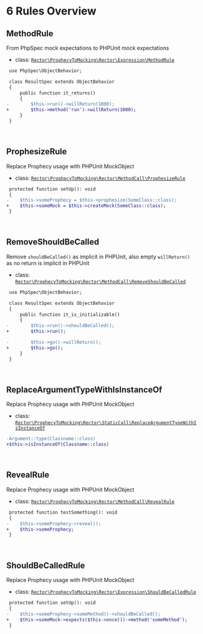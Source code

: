 # 6 Rules Overview

## MethodRule

From PhpSpec mock expectations to PHPUnit mock expectations

- class: [`Rector\ProphecyToMocking\Rector\Expression\MethodRule`](../rules/Rector/Expression/MethodRule.php)

```diff
 use PhpSpec\ObjectBehavior;

 class ResultSpec extends ObjectBehavior
 {
     public function it_returns()
     {
-        $this->run()->willReturn(1000);
+        $this->method('run')->willReturn(1000);
     }
 }
```

<br>

## ProphesizeRule

Replace Prophecy usage with PHPUnit MockObject

- class: [`Rector\ProphecyToMocking\Rector\MethodCall\ProphesizeRule`](../rules/Rector/MethodCall/ProphesizeRule.php)

```diff
 protected function setUp(): void
 {
-    $this->someProphecy = $this->prophesize(SomeClass::class);
+    $this->someMock = $this->createMock(SomeClass::class);
 }
```

<br>

## RemoveShouldBeCalled

Remove `shouldBeCalled()` as implicit in PHPUnit, also empty `willReturn()` as no return is implicit in PHPUnit

- class: [`Rector\ProphecyToMocking\Rector\MethodCall\RemoveShouldBeCalled`](../rules/Rector/MethodCall/RemoveShouldBeCalled.php)

```diff
 use PhpSpec\ObjectBehavior;

 class ResultSpec extends ObjectBehavior
 {
     public function it_is_initializable()
     {
-        $this->run()->shouldBeCalled();
+        $this->run();

-        $this->go()->willReturn();
+        $this->go();
     }
 }
```

<br>

## ReplaceArgumentTypeWithIsInstanceOf

Replace Prophecy usage with PHPUnit MockObject

- class: [`Rector\ProphecyToMocking\Rector\StaticCall\ReplaceArgumentTypeWithIsInstanceOf`](../rules/Rector/StaticCall/ReplaceArgumentTypeWithIsInstanceOf.php)

```diff
-Argument::type(Classname::class)
+$this->isInstanceOf(Classname::class)
```

<br>

## RevealRule

Replace Prophecy usage with PHPUnit MockObject

- class: [`Rector\ProphecyToMocking\Rector\MethodCall\RevealRule`](../rules/Rector/MethodCall/RevealRule.php)

```diff
 protected function testSomething(): void
 {
-    $this->someProphecy->reveal();
+    $this->someProphecy;
 }
```

<br>

## ShouldBeCalledRule

Replace Prophecy usage with PHPUnit MockObject

- class: [`Rector\ProphecyToMocking\Rector\Expression\ShouldBeCalledRule`](../rules/Rector/Expression/ShouldBeCalledRule.php)

```diff
 protected function setUp(): void
 {
-    $this->someProphecy->someMethod()->shouldBeCalled();
+    $this->someMock->expects($this->once())->method('someMethod');
 }
```

<br>

